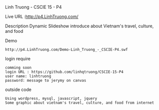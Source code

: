 Linh Truong - CSCIE 15 - P4  

Live URL :http://p4.LinhTruong.com/

Description
        Dynamic Slideshow introduce about Vietnam's travel, culture, and food

Demo

    http://p4.LinhTruong.com/Demo-Linh_Truong_-_CSCIE-P4.swf

login require

    comming soon
    login URL : https://github.com/linhqtruong/CSCIE-15-P4
    user name: linhtruong
    password: message to jerymy on canvas

outside code

    Using wordpress, mysql, javascript, jquery
    Some graphic about vietnam's travel, culture, and food from internet
        
    
